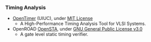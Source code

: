 ### Timing Analysis
 - [OpenTimer](https://github.com/OpenTimer/OpenTimer) (UIUC), under [MIT License](https://github.com/OpenTimer/OpenTimer/blob/master/LICENSE)
   - A High-Performance Timing Analysis Tool for VLSI Systems.
 - OpenROAD [OpenSTA](https://github.com/The-OpenROAD-Project/OpenSTA), under [GNU General Public License v3.0](https://github.com/The-OpenROAD-Project/OpenSTA/blob/master/LICENSE)
   - A gate level static timing verifier.
